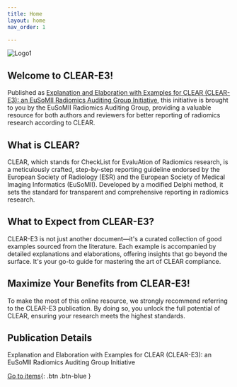 ```yaml
---
title: Home
layout: home
nav_order: 1

---
```


![Logo1](/CLEAR-E3/assets/images/logo.png)

## Welcome to CLEAR-E3!

Published as [Explanation and Elaboration with Examples for CLEAR (CLEAR-E3): an EuSoMII Radiomics Auditing Group Initiative](), this initiative is brought to you by the EuSoMII Radiomics Auditing Group, providing a valuable resource for both authors and reviewers for better reporting of radiomics research according to CLEAR.

## What is CLEAR?
CLEAR, which stands for CheckList for EvaluAtion of Radiomics research, is a meticulously crafted, step-by-step reporting guideline endorsed by the European Society of Radiology (ESR) and the European Society of Medical Imaging Informatics (EuSoMII). Developed by a modified Delphi method, it sets the standard for transparent and comprehensive reporting in radiomics research.

## What to Expect from CLEAR-E3?
CLEAR-E3 is not just another document—it's a curated collection of good examples sourced from the literature. Each example is accompanied by detailed explanations and elaborations, offering insights that go beyond the surface. It's your go-to guide for mastering the art of CLEAR compliance.

## Maximize Your Benefits from CLEAR-E3!
To make the most of this online resource, we strongly recommend referring to the CLEAR-E3 publication. By doing so, you unlock the full potential of CLEAR, ensuring your research meets the highest standards.

## Publication Details
Explanation and Elaboration with Examples for CLEAR (CLEAR-E3): an EuSoMII Radiomics Auditing Group Initiative



[Go to items](https://radiomic.github.io/CLEAR-E3/docs/Item1.html){: .btn .btn-blue }
